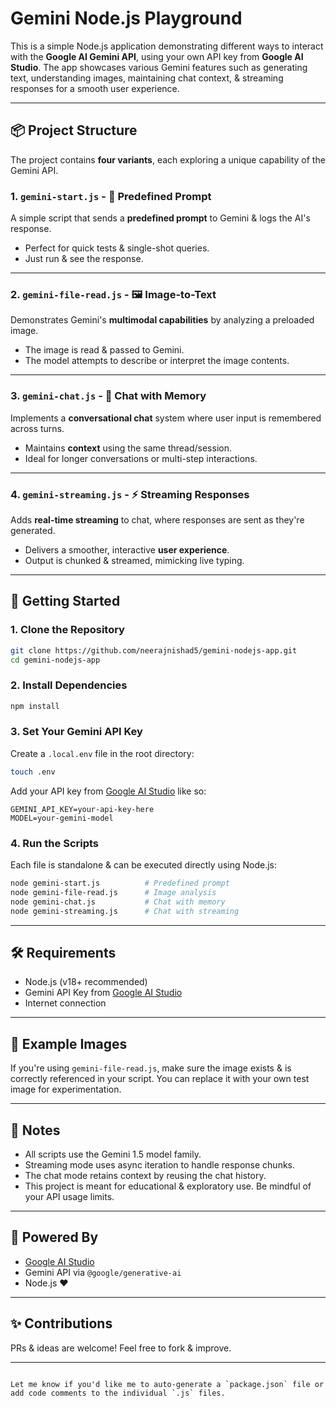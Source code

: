 # Gemini Node.js Playground

This is a simple Node.js application demonstrating different ways to interact with the **Google AI Gemini API**, using your own API key from **Google AI Studio**. The app showcases various Gemini features such as generating text, understanding images, maintaining chat context, & streaming responses for a smooth user experience.

---

## 📦 Project Structure

The project contains **four variants**, each exploring a unique capability of the Gemini API.

### 1. `gemini-start.js` - 🧠 Predefined Prompt
A simple script that sends a **predefined prompt** to Gemini & logs the AI's response.

- Perfect for quick tests & single-shot queries.
- Just run & see the response.

---

### 2. `gemini-file-read.js` - 🖼️ Image-to-Text
Demonstrates Gemini's **multimodal capabilities** by analyzing a preloaded image.

- The image is read & passed to Gemini.
- The model attempts to describe or interpret the image contents.

---

### 3. `gemini-chat.js` - 💬 Chat with Memory
Implements a **conversational chat** system where user input is remembered across turns.

- Maintains **context** using the same thread/session.
- Ideal for longer conversations or multi-step interactions.

---

### 4. `gemini-streaming.js` - ⚡ Streaming Responses
Adds **real-time streaming** to chat, where responses are sent as they're generated.

- Delivers a smoother, interactive **user experience**.
- Output is chunked & streamed, mimicking live typing.

---

## 🚀 Getting Started

### 1. Clone the Repository

```bash
git clone https://github.com/neerajnishad5/gemini-nodejs-app.git
cd gemini-nodejs-app
````

### 2. Install Dependencies

```bash
npm install
```

### 3. Set Your Gemini API Key

Create a `.local.env` file in the root directory:

```bash
touch .env
```

Add your API key from [Google AI Studio](https://aistudio.google.com/app/apikey) like so:

```env
GEMINI_API_KEY=your-api-key-here
MODEL=your-gemini-model
```

### 4. Run the Scripts

Each file is standalone & can be executed directly using Node.js:

```bash
node gemini-start.js          # Predefined prompt
node gemini-file-read.js      # Image analysis
node gemini-chat.js           # Chat with memory
node gemini-streaming.js      # Chat with streaming
```

---

## 🛠️ Requirements

* Node.js (v18+ recommended)
* Gemini API Key from [Google AI Studio](https://aistudio.google.com/app/apikey)
* Internet connection

---

## 📂 Example Images

If you're using `gemini-file-read.js`, make sure the image exists & is correctly referenced in your script. You can replace it with your own test image for experimentation.

---

## 📌 Notes

* All scripts use the Gemini 1.5 model family.
* Streaming mode uses async iteration to handle response chunks.
* The chat mode retains context by reusing the chat history.
* This project is meant for educational & exploratory use. Be mindful of your API usage limits.

---

## 🤖 Powered By

* [Google AI Studio](https://aistudio.google.com/)
* Gemini API via `@google/generative-ai`
* Node.js ❤️

---

## ✨ Contributions

PRs & ideas are welcome! Feel free to fork & improve.

---

```

Let me know if you'd like me to auto-generate a `package.json` file or add code comments to the individual `.js` files.
```
